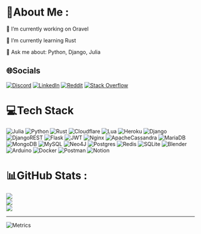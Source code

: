 # 💫About Me :
🔭 I’m currently working on Oravel

🌱 I’m currently learning Rust

💬 Ask me about: Python, Django, Julia

## 🌐Socials
[![Discord](https://img.shields.io/badge/Discord-%237289DA.svg?logo=discord&logoColor=white)](htttps://discord.gg/MahanB#5110) [![LinkedIn](https://img.shields.io/badge/LinkedIn-%230077B5.svg?logo=linkedin&logoColor=white)](https://linkedin.com/in/mahan-bakhshi) [![Reddit](https://img.shields.io/badge/Reddit-%23FF4500.svg?logo=Reddit&logoColor=white)](https://reddit.com/user/MahanBi) [![Stack Overflow](https://img.shields.io/badge/-Stackoverflow-FE7A16?logo=stack-overflow&logoColor=white)](https://stackoverflow.com/users/14768266) 

# 💻Tech Stack
![Julia](https://img.shields.io/badge/-Julia-9558B2?style=for-the-badge&logo=julia&logoColor=white) ![Python](https://img.shields.io/badge/python-3670A0?style=for-the-badge&logo=python&logoColor=ffdd54) ![Rust](https://img.shields.io/badge/rust-%23000000.svg?style=for-the-badge&logo=rust&logoColor=white) ![Cloudflare](https://img.shields.io/badge/Cloudflare-F38020?style=for-the-badge&logo=Cloudflare&logoColor=white) ![Lua](https://img.shields.io/badge/lua-%232C2D72.svg?style=for-the-badge&logo=lua&logoColor=white) ![Heroku](https://img.shields.io/badge/heroku-%23430098.svg?style=for-the-badge&logo=heroku&logoColor=white) ![Django](https://img.shields.io/badge/django-%23092E20.svg?style=for-the-badge&logo=django&logoColor=white) ![DjangoREST](https://img.shields.io/badge/DJANGO-REST-ff1709?style=for-the-badge&logo=django&logoColor=white&color=ff1709&labelColor=gray) ![Flask](https://img.shields.io/badge/flask-%23000.svg?style=for-the-badge&logo=flask&logoColor=white) ![JWT](https://img.shields.io/badge/JWT-black?style=for-the-badge&logo=JSON%20web%20tokens) ![Nginx](https://img.shields.io/badge/nginx-%23009639.svg?style=for-the-badge&logo=nginx&logoColor=white) ![ApacheCassandra](https://img.shields.io/badge/cassandra-%231287B1.svg?style=for-the-badge&logo=apache-cassandra&logoColor=white) ![MariaDB](https://img.shields.io/badge/MariaDB-003545?style=for-the-badge&logo=mariadb&logoColor=white) ![MongoDB](https://img.shields.io/badge/MongoDB-%234ea94b.svg?style=for-the-badge&logo=mongodb&logoColor=white) ![MySQL](https://img.shields.io/badge/mysql-%2300f.svg?style=for-the-badge&logo=mysql&logoColor=white) 	![Neo4J](https://img.shields.io/badge/Neo4j-008CC1?style=for-the-badge&logo=neo4j&logoColor=white) ![Postgres](https://img.shields.io/badge/postgres-%23316192.svg?style=for-the-badge&logo=postgresql&logoColor=white) ![Redis](https://img.shields.io/badge/redis-%23DD0031.svg?style=for-the-badge&logo=redis&logoColor=white) ![SQLite](https://img.shields.io/badge/sqlite-%2307405e.svg?style=for-the-badge&logo=sqlite&logoColor=white) ![Blender](https://img.shields.io/badge/blender-%23F5792A.svg?style=for-the-badge&logo=blender&logoColor=white) ![Arduino](https://img.shields.io/badge/-Arduino-00979D?style=for-the-badge&logo=Arduino&logoColor=white) ![Docker](https://img.shields.io/badge/docker-%230db7ed.svg?style=for-the-badge&logo=docker&logoColor=white) ![Postman](https://img.shields.io/badge/Postman-FF6C37?style=for-the-badge&logo=postman&logoColor=white) ![Notion](https://img.shields.io/badge/Notion-%23000000.svg?style=for-the-badge&logo=notion&logoColor=white)
# 📊GitHub Stats :
![](https://github-readme-stats.vercel.app/api?username=MahanBi&theme=nord&hide_border=true&include_all_commits=true&count_private=true)<br/>
![](https://github-readme-streak-stats.herokuapp.com/?user=MahanBi&theme=nord&hide_border=true)<br/>
![](https://github-readme-stats.vercel.app/api/top-langs/?username=MahanBi&theme=nord&hide_border=true&include_all_commits=true&count_private=true&layout=compact)

---
![Metrics](https://metrics.lecoq.io/MahanBi?template=classic&base.community=0&stackoverflow=1&isocalendar=1&languages=1&achievements=1&introduction=1&base=header%2C%20activity%2C%20community%2C%20repositories%2C%20metadata&base.indepth=false&base.hireable=false&base.skip=false&isocalendar=false&isocalendar.duration=full-year&languages=false&languages.ignored=html%2C%20css%2C%20js%2C%20c%2B%2B&languages.limit=8&languages.threshold=0%25&languages.other=false&languages.colors=github&languages.sections=most-used&languages.indepth=false&languages.analysis.timeout=15&languages.categories=markup%2C%20programming&languages.recent.categories=markup%2C%20programming&languages.recent.load=300&languages.recent.days=14&introduction=false&introduction.title=true&achievements=false&achievements.threshold=C&achievements.secrets=true&achievements.display=compact&achievements.limit=6&stackoverflow=false&stackoverflow.user=14768266&stackoverflow.sections=answers-top%2C%20questions-recent&stackoverflow.limit=1&stackoverflow.lines=1&stackoverflow.lines.snippet=1&config.timezone=Asia%2FTehran&config.twemoji=true&config.display=columns)
